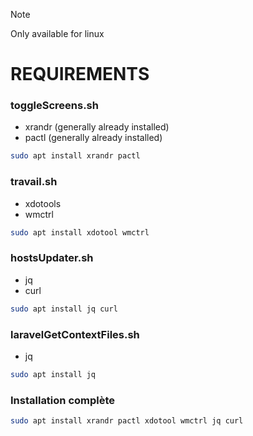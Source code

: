 > [!NOTE]
> Only available for linux
# REQUIREMENTS

### toggleScreens.sh
- xrandr (generally already installed)
- pactl (generally already installed)
```bash
sudo apt install xrandr pactl
```
### travail.sh
- xdotools
- wmctrl
```bash
sudo apt install xdotool wmctrl
```
### hostsUpdater.sh
- jq
- curl
```bash
sudo apt install jq curl
```
### laravelGetContextFiles.sh
- jq
```bash
sudo apt install jq
```
### Installation complète
```bash
sudo apt install xrandr pactl xdotool wmctrl jq curl
```

